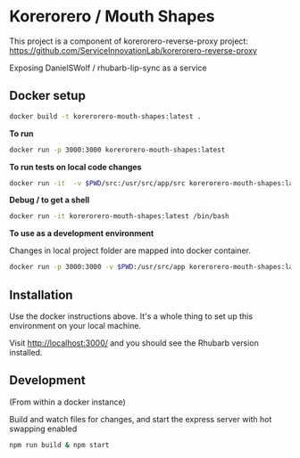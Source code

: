 # Korerorero / Mouth Shapes

This project is a component of korerorero-reverse-proxy project: <https://github.com/ServiceInnovationLab/korerorero-reverse-proxy>

Exposing DanielSWolf / rhubarb-lip-sync as a service

## Docker setup

```bash
docker build -t korerorero-mouth-shapes:latest .
```

__To run__

```bash
docker run -p 3000:3000 korerorero-mouth-shapes:latest
```

__To run tests on local code changes__

```bash
docker run -it  -v $PWD/src:/usr/src/app/src korerorero-mouth-shapes:latest /usr/bin/npm test
```

__Debug / to get a shell__

```bash
docker run -it korerorero-mouth-shapes:latest /bin/bash
```

__To use as a development environment__

Changes in local project folder are mapped into docker container.

```bash
docker run -p 3000:3000 -v $PWD:/usr/src/app korerorero-mouth-shapes:latest
```

## Installation

Use the docker instructions above. It's a whole thing to set up this environment on your local machine.

Visit <http://localhost:3000/> and you should see the Rhubarb version installed.

## Development

(From within a docker instance)

Build and watch files for changes, and start the express server with hot swapping enabled

```bash
npm run build & npm start
```
